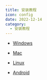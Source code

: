 ```yaml
---
title: 安装教程
icon: config
date: 2022-12-14
category:
  - 安装教程
---
```


- [<FontIcon icon="windows"/> Windows](Windows.md)

- [<FontIcon icon="discover"/> Mac](Mac.md)

- [<FontIcon icon="linux"/> Linux](Linux.md)

- [<FontIcon icon="android"/> Android](Android.md)
